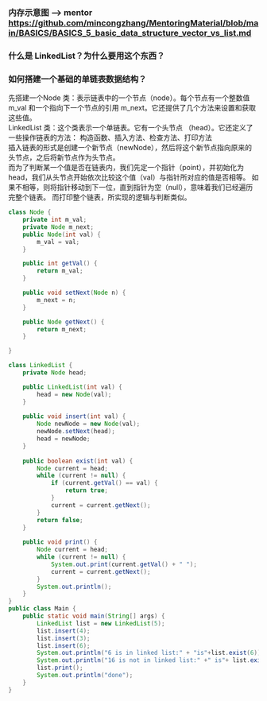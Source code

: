 
### 内存示意图 --> mentor https://github.com/mincongzhang/MentoringMaterial/blob/main/BASICS/BASICS_5_basic_data_structure_vector_vs_list.md
### 什么是 LinkedList？为什么要用这个东西？
### 如何搭建一个基础的单链表数据结构？
先搭建一个Node 类：表示链表中的一个节点（node）。每个节点有一个整数值 m_val 和一个指向下一个节点的引用 m_next。它还提供了几个方法来设置和获取这些值。  
LinkedList 类：这个类表示一个单链表。它有一个头节点 （head）。它还定义了一些操作链表的方法：
构造函数、插入方法、检查方法、打印方法    
插入链表的形式是创建一个新节点（newNode），然后将这个新节点指向原来的头节点，之后将新节点作为头节点。  
而为了判断某一个值是否在链表内，我们先定一个指针（point），并初始化为 head，我们从头节点开始依次比较这个值（val）与指针所对应的值是否相等。 如果不相等，则将指针移动到下一位，直到指针为空（null），意味着我们已经遍历完整个链表。 
而打印整个链表，所实现的逻辑与判断类似。

```java
class Node {
    private int m_val;
    private Node m_next;
    public Node(int val) {
        m_val = val;
    }

    public int getVal() {
        return m_val;
    }

    public void setNext(Node n) {
        m_next = n;
    }

    public Node getNext() {
        return m_next;
    }

}

class LinkedList {
    private Node head;

    public LinkedList(int val) {
        head = new Node(val);
    }
    
    public void insert(int val) {
        Node newNode = new Node(val);
        newNode.setNext(head);
        head = newNode;
    }
    
    public boolean exist(int val) {
        Node current = head;
        while (current != null) {
            if (current.getVal() == val) {
                return true;
            }
            current = current.getNext();
        }
        return false;
    }
    
    public void print() {
        Node current = head;
        while (current != null) {
            System.out.print(current.getVal() + " ");
            current = current.getNext();
        }
        System.out.println();
    }
}
public class Main {
    public static void main(String[] args) {
        LinkedList list = new LinkedList(5);
        list.insert(4);
        list.insert(3);
        list.insert(6);
        System.out.println("6 is in linked list:" + "is"+list.exist(6));
        System.out.println("16 is not in linked list:" +" is"+ list.exist(16));
        list.print();
        System.out.println("done");
    }
}
```
